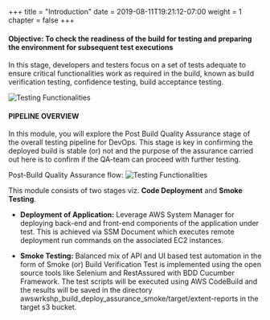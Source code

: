 +++
title = "Introduction"
date = 2019-08-11T19:21:12-07:00
weight = 1
chapter = false
+++

#### Objective: To check the readiness of the build for testing and preparing the environment for subsequent test executions
In this stage, developers and testers focus on a set of tests adequate to ensure critical functionalities work as required in the build, known as build verification testing, confidence testing, build acceptance testing. 

![Testing Functionalities](/images/module2/Module_2.png)


#### PIPELINE OVERVIEW

In this module, you will explore the Post Build Quality Assurance stage of the overall testing pipeline for DevOps. This stage is key in confirming the deployed build is stable (or) not and the purpose of the assurance carried out here is to confirm if the QA-team can proceed with further testing.

Post-Build Quality Assurance flow:
![Testing Functionalities](/images/module2/module-2_pipe.png)

This module consists of two stages viz. **Code Deployment** and **Smoke Testing**. 
- **Deployment of Application:** Leverage AWS System Manager for deploying back-end and front-end components of the application under test. This is achieved via SSM Document which executes remote deployment run commands on the associated EC2 instances.

- **Smoke Testing:** Balanced mix of API and UI based test automation in the form of Smoke (or) Build Verification Test is implemented using the open source tools like Selenium and RestAssured with BDD Cucumber Framework. The test scripts will be executed using AWS CodeBuild and the results will be saved in the directory awswrkshp_build_deploy_assurance_smoke/target/extent-reports in the target s3 bucket.



